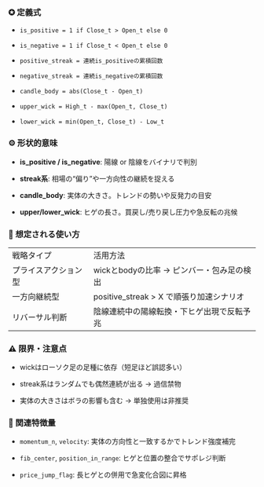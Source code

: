 ### ✪ 定義式

- `is_positive = 1 if Close_t > Open_t else 0`
    
- `is_negative = 1 if Close_t < Open_t else 0`
    
- `positive_streak = 連続is_positiveの累積回数`
    
- `negative_streak = 連続is_negativeの累積回数`
    
- `candle_body = abs(Close_t - Open_t)`
    
- `upper_wick = High_t - max(Open_t, Close_t)`
    
- `lower_wick = min(Open_t, Close_t) - Low_t`
    

### ⚙️ 形状的意味

- **is_positive / is_negative**: 陽線 or 陰線をバイナリで判別
    
- **streak系**: 相場の“偏り”や一方向性の継続を捉える
    
- **candle_body**: 実体の大きさ。トレンドの勢いや反発力の目安
    
- **upper/lower_wick**: ヒゲの長さ。買戻し/売り戻し圧力や急反転の兆候
    

### 🧐 想定される使い方

|   |   |
|---|---|
|戦略タイプ|活用方法|
|プライスアクション型|wickとbodyの比率 → ピンバー・包み足の検出|
|一方向継続型|positive_streak > X で順張り加速シナリオ|
|リバーサル判断|陰線連続中の陽線転換・下ヒゲ出現で反転予兆|

### ⚠️ 限界・注意点

- wickはローソク足の足種に依存（短足ほど誤認多い）
    
- streak系はランダムでも偶然連続が出る → 過信禁物
    
- 実体の大きさはボラの影響も含む → 単独使用は非推奨
    

### 🔁 関連特徴量

- `momentum_n`, `velocity`: 実体の方向性と一致するかでトレンド強度補完
    
- `fib_center`, `position_in_range`: ヒゲと位置の整合でサポレジ判断
    
- `price_jump_flag`: 長ヒゲとの併用で急変化合図に昇格